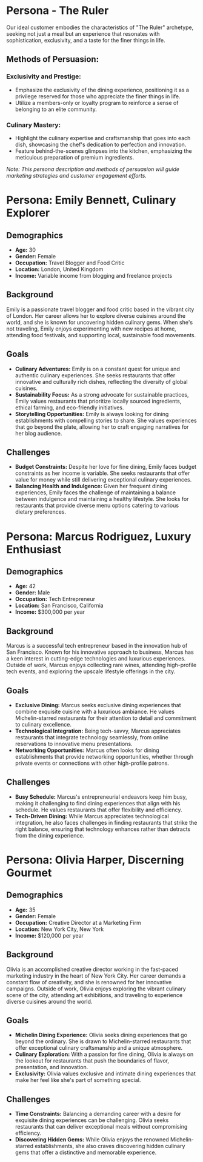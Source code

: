 # Persona - The Ruler

Our ideal customer embodies the characteristics of "The Ruler" archetype, seeking not just a meal but an experience that resonates with sophistication, exclusivity, and a taste for the finer things in life.

## Methods of Persuasion:

### Exclusivity and Prestige:
- Emphasize the exclusivity of the dining experience, positioning it as a privilege reserved for those who appreciate the finer things in life.
- Utilize a members-only or loyalty program to reinforce a sense of belonging to an elite community.

### Culinary Mastery:
- Highlight the culinary expertise and craftsmanship that goes into each dish, showcasing the chef's dedication to perfection and innovation.
- Feature behind-the-scenes glimpses into the kitchen, emphasizing the meticulous preparation of premium ingredients.

*Note: This persona description and methods of persuasion will guide marketing strategies and customer engagement efforts.*


# Persona: Emily Bennett, Culinary Explorer

## Demographics
- **Age:** 30
- **Gender:** Female
- **Occupation:** Travel Blogger and Food Critic
- **Location:** London, United Kingdom
- **Income:** Variable income from blogging and freelance projects

## Background
Emily is a passionate travel blogger and food critic based in the vibrant city of London. Her career allows her to explore diverse cuisines around the world, and she is known for uncovering hidden culinary gems. When she's not traveling, Emily enjoys experimenting with new recipes at home, attending food festivals, and supporting local, sustainable food movements.

## Goals
- **Culinary Adventures:** Emily is on a constant quest for unique and authentic culinary experiences. She seeks restaurants that offer innovative and culturally rich dishes, reflecting the diversity of global cuisines.
- **Sustainability Focus:** As a strong advocate for sustainable practices, Emily values restaurants that prioritize locally sourced ingredients, ethical farming, and eco-friendly initiatives.
- **Storytelling Opportunities:** Emily is always looking for dining establishments with compelling stories to share. She values experiences that go beyond the plate, allowing her to craft engaging narratives for her blog audience.

## Challenges
- **Budget Constraints:** Despite her love for fine dining, Emily faces budget constraints as her income is variable. She seeks restaurants that offer value for money while still delivering exceptional culinary experiences.
- **Balancing Health and Indulgence:** Given her frequent dining experiences, Emily faces the challenge of maintaining a balance between indulgence and maintaining a healthy lifestyle. She looks for restaurants that provide diverse menu options catering to various dietary preferences.


# Persona: Marcus Rodriguez, Luxury Enthusiast

## Demographics
- **Age:** 42
- **Gender:** Male
- **Occupation:** Tech Entrepreneur
- **Location:** San Francisco, California
- **Income:** $300,000 per year

## Background
Marcus is a successful tech entrepreneur based in the innovation hub of San Francisco. Known for his innovative approach to business, Marcus has a keen interest in cutting-edge technologies and luxurious experiences. Outside of work, Marcus enjoys collecting rare wines, attending high-profile tech events, and exploring the upscale lifestyle offerings in the city.

## Goals
- **Exclusive Dining:** Marcus seeks exclusive dining experiences that combine exquisite cuisine with a luxurious ambiance. He values Michelin-starred restaurants for their attention to detail and commitment to culinary excellence.
- **Technological Integration:** Being tech-savvy, Marcus appreciates restaurants that integrate technology seamlessly, from online reservations to innovative menu presentations.
- **Networking Opportunities:** Marcus often looks for dining establishments that provide networking opportunities, whether through private events or connections with other high-profile patrons.

## Challenges
- **Busy Schedule:** Marcus's entrepreneurial endeavors keep him busy, making it challenging to find dining experiences that align with his schedule. He values restaurants that offer flexibility and efficiency.
- **Tech-Driven Dining:** While Marcus appreciates technological integration, he also faces challenges in finding restaurants that strike the right balance, ensuring that technology enhances rather than detracts from the dining experience.

# Persona: Olivia Harper, Discerning Gourmet

## Demographics
- **Age:** 35
- **Gender:** Female
- **Occupation:** Creative Director at a Marketing Firm
- **Location:** New York City, New York
- **Income:** $120,000 per year

## Background
Olivia is an accomplished creative director working in the fast-paced marketing industry in the heart of New York City. Her career demands a constant flow of creativity, and she is renowned for her innovative campaigns. Outside of work, Olivia enjoys exploring the vibrant culinary scene of the city, attending art exhibitions, and traveling to experience diverse cuisines around the world.

## Goals
- **Michelin Dining Experience:** Olivia seeks dining experiences that go beyond the ordinary. She is drawn to Michelin-starred restaurants that offer exceptional culinary craftsmanship and a unique atmosphere.
- **Culinary Exploration:** With a passion for fine dining, Olivia is always on the lookout for restaurants that push the boundaries of flavor, presentation, and innovation.
- **Exclusivity:** Olivia values exclusive and intimate dining experiences that make her feel like she's part of something special.

## Challenges
- **Time Constraints:** Balancing a demanding career with a desire for exquisite dining experiences can be challenging. Olivia seeks restaurants that can deliver exceptional meals without compromising efficiency.
- **Discovering Hidden Gems:** While Olivia enjoys the renowned Michelin-starred establishments, she also craves discovering hidden culinary gems that offer a distinctive and memorable experience.



